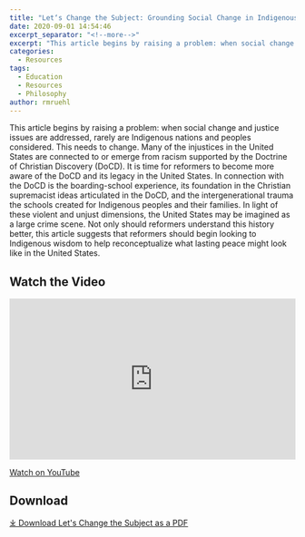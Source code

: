 ```yaml
---
title: "Let‘s Change the Subject: Grounding Social Change in Indigenous History and Philosophy"
date: 2020-09-01 14:54:46
excerpt_separator: "<!--more-->"
excerpt: "This article begins by raising a problem: when social change and justice issues are addressed, rarely are Indigenous nations and peoples considered."
categories:
  - Resources
tags:
  - Education
  - Resources
  - Philosophy
author: rmruehl  
---
```

This article begins by raising a problem: when social change and justice issues are addressed, rarely are Indigenous nations and peoples considered. This needs to change. Many of the injustices in the United States are connected to or emerge from racism supported by the Doctrine of Christian Discovery (DoCD). It is time for reformers to become more aware of the DoCD and its legacy in the United States. In connection with the DoCD is the boarding-school experience, its foundation in the Christian supremacist ideas articulated in the DoCD, and the intergenerational trauma the schools created for Indigenous peoples and their families. In light of these violent and unjust dimensions, the United States may be imagined as a large crime scene. Not only should reformers understand this history better, this article suggests that reformers should begin looking to Indigenous wisdom to help reconceptualize what lasting peace might look like in the United States.

## Watch the Video
<style>.embed-container { position: relative; padding-bottom: 56.25%; height: 0; overflow: hidden; max-width: 100%; } .embed-container iframe, .embed-container object, .embed-container embed { position: absolute; top: 0; left: 0; width: 100%; height: 100%; }</style><div class='embed-container'><iframe src='https://www.youtube.com/embed//stQ3SKnDtdY' frameborder='0' allowfullscreen></iframe></div>

[Watch on YouTube](https://youtu.be/stQ3SKnDtdY)


## Download
[⤓ Download Let's Change the Subject as a PDF ](/assets/pdfs/Lets-Change-the-Subject.pdf)
